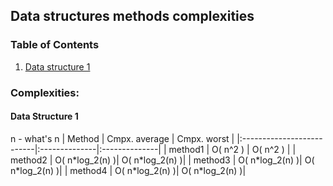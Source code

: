 ## Data structures methods complexities

### Table of Contents
1. [Data structure 1](#data-structure-1)

### Complexities:

#### Data Structure 1
n - what's n
| Method					| Cmpx. average	| Cmpx. worst	|
|:--------------------------|:--------------|:--------------|
| method1					| O( n^2 )		| O( n^2 )		|
| method2					| O( n\*log_2(n) )| O( n\*log_2(n) )|
| method3					| O( n\*log_2(n) )| O( n\*log_2(n) )|
| method4					| O( n\*log_2(n) )| O( n\*log_2(n) )|


